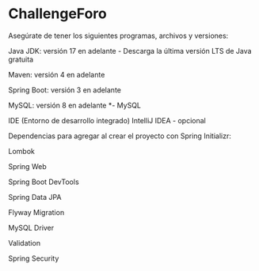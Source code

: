 # ChallengeForo

Asegúrate de tener los siguientes programas, archivos y versiones:

Java JDK: versión 17 en adelante - Descarga la última versión LTS de Java gratuita

Maven: versión 4 en adelante

Spring Boot: versión 3 en adelante 

MySQL: versión 8 en adelante *- MySQL

IDE (Entorno de desarrollo integrado) IntelliJ IDEA - opcional 

Dependencias para agregar al crear el proyecto con Spring Initializr:

Lombok

Spring Web

Spring Boot DevTools

Spring Data JPA

Flyway Migration

MySQL Driver

Validation

Spring Security
